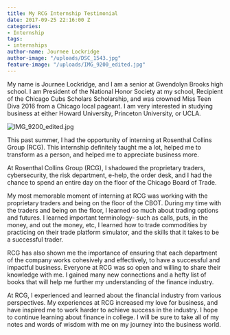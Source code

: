 ```yaml
---
title: My RCG Internship Testimonial
date: 2017-09-25 22:16:00 Z
categories:
- Internship
tags:
- internships
author-name: Journee Lockridge
author-image: "/uploads/DSC_1543.jpg"
feature-image: "/uploads/IMG_9200_edited.jpg"
---
```


My name is Journee Lockridge, and I am a senior at Gwendolyn Brooks high school. I am President of the National Honor Society at my school, Recipient of the Chicago Cubs Scholars Scholarship, and was crowned Miss Teen Diva 2016 from a Chicago local pageant. I am very interested in studying business at either Howard University, Princeton University, or UCLA.

![IMG_9200_edited.jpg](/uploads/IMG_9200_edited.jpg)

This past summer, I had the opportunity of interning at Rosenthal Collins Group (RCG). This internship definitely taught me a lot, helped me to transform as a person, and helped me to appreciate business more.

At Rosenthal Collins Group (RCG), I shadowed the proprietary traders, cybersecurity, the risk department, e-help, the order desk, and I had the chance to spend an entire day on the floor of the Chicago Board of Trade.
 
My most memorable moment of interning at RCG was working with the proprietary traders and being on the floor of the CBOT. During my time with the traders and being on the floor, I learned so much about trading options and futures. I learned important terminology- such as calls, puts, in the money, and out the money, etc, I learned how to trade commodities by practicing on their trade platform simulator, and the skills that it takes to be a successful trader.

RCG has also shown me the importance of ensuring that each department of the company works cohesively and effectively, to have a successful and impactful business. Everyone at RCG was so open and willing to share their knowledge with me. I gained many new connections and a hefty list of books that will help me further my understanding of the finance industry. 

At RCG, I experienced and learned about the financial industry from various perspectives. My experiences at RCG increased my love for business, and have inspired me to work harder to achieve success in the industry. I hope to continue learning about finance in college. I will be sure to take all of my notes and words of wisdom with me on my journey into the business world.